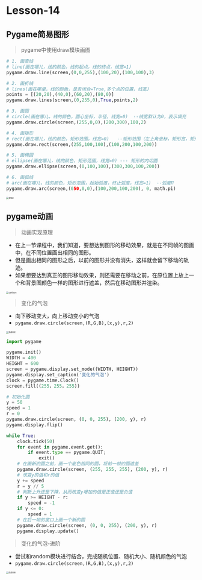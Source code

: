 # **Lesson-14**

## **Pygame简易图形**

> pygame中使用draw模块画图

```python
# 1. 画直线
# line(画在哪儿，线的颜色，线的起点，线的终点，线宽=1)
pygame.draw.line(screen,(0,0,255),(100,20),(100,100),3)

# 2. 画折线
# lines(画在哪里，线的颜色，是否闭合=True,多个点的位置，线宽)
points = [(20,20),(40,0),(60,20),(80,0)]
pygame.draw.lines(screen,(0,255,0),True,points,2)

# 3. 画圆
# circle(画在哪儿，线的颜色，圆心坐标，半径，线宽=0)  --线宽默认为0，表示填充
pygame.draw.circle(screen,(255,0,0),(200,300),100,2)

# 4. 画矩形
# rect(画在哪儿，线的颜色，矩形范围，线宽=0)   --矩形范围（左上角坐标，矩形宽，矩形高）
pygame.draw.rect(screen,(255,100,100),(100,200,100,200))

# 5. 画椭圆
# ellipse(画在哪儿，线的颜色，矩形范围，线宽=0) --- 矩形的内切圆
pygame.draw.ellipse(screen,(0,100,100),(300,300,100,200))

# 6. 画弧线
# arc(画在哪儿，线的颜色，矩形范围，起始弧度，终止弧度，线宽=1)  --弧度Π
pygame.draw.arc(screen,(050,0,0),(100,200,100,200), 0, math.pi)
```

<img src='_media/2-14-1.png' alt='draw' style='zoom:40%;'/>

## **pygame动画**

> 动画实现原理

- 在上一节课程中，我们知道，要想达到图形的移动效果，就是在不同帧的图画中，在不同位置画出相同的图形。
- 但是画出相同的图形之后，以前的图形并没有消失，这样就会留下移动的轨迹。
- 如果想要达到真正的图形移动效果，则还需要在移动之前，在原位置上放上一个和背景图颜色一样的图形进行遮盖，然后在移动图形并渲染。

<img src='_media/2-14-2.png' alt='cartoon' style='zoom:40%;'/>

> 变化的气泡

- 向下移动变大，向上移动变小的气泡
- `pygame.draw.circle(screen,(R,G,B),(x,y),r,2)`

<img src='_media/2-14-3.png' alt='bubble' style='zoom:40%;'/>

```python
import pygame 

pygame.init()
WIDTH = 400
HEIGHT = 600
screen = pygame.display.set_mode((WIDTH, HEIGHT))
pygame.display.set_caption('变化的气泡')
clock = pygame.time.Clock()
screen.fill((255，255，255))

# 初始化圆
y = 50
speed = 1
r = 0
pygame.draw.circle(screen, (0, 0, 255), (200, y), r)
pygame.display.flip()

while True:
    clock.tick(50)
    for event in pygame.event.get():
        if event.type == pygame.QUIT;
            exit()
    # 在画新的圆之前，画一个底色相同的圆，将前一帧的圆遮盖
    pygame.draw.circle(screen, (255, 255, 255), (200, y), r)   
    # 改变y的值和r的值
    y += speed
    r = y // 5
    # 判断上升还是下降，从而改变y增加的值是正值还是负值
    if y >= HEIGHT - r:
        speed = -1
    if y <= 0:
        speed = 1
    # 在后一帧的窗口上画一个新的圆
    pygame.draw.circle(screen, (0, 0, 255), (200, y), r)
    pygame.display.update()
```

> 变化的气泡-进阶

- 尝试和random模块进行结合，完成随机位置、随机大小、随机颜色的气泡
- `pygame.draw.circle(screen,(R,G,B),(x,y),r,2)`

<img src='_media/2-14-4.png' alt='bubble' style='zoom:40%;'/>